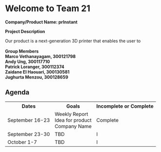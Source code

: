 <h1>Welcome to Team 21</h1>

<strong>Company/Product Name: prInstant</strong>

<strong>Project Description</strong>
<p>Our product is a next-generation 3D printer that enables the user to<br><br><b>Group Members<br>Marco Vethanayagam, 300121798<br>Andy Ung, 300117710<br>Patrick Loranger, 300112374<br>Zaidane El Haouari, 300130581<br>Jughurta Menzou, 300128659<p>
<h2>Agenda</h2>
<table style="width:100%">
  <tr>
    <th><strong><b>Dates</b></strong></th>
    <th><strong>Goals</strong></th>
    <th><strong>Incomplete or Complete</strong></th>
  </tr>
  <tr>
    <td>September 16-23</td>
    <td>Weekly Report<br>Idea for product<br>Company Name</td>
    <td>Complete</td>
  </tr>
  <tr>
    <td>September 23-30</td>
    <td>TBD</td>
    <td>I</td>
  </tr>
  <tr>
    <td>October 1-7</td>
    <td>TBD</td>
    <td>I</td>
  </tr>
</table>
